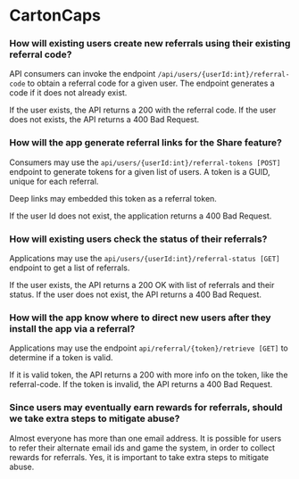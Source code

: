# CartonCaps

### How will existing users create new referrals using their existing referral code?

API consumers can invoke the endpoint `/api/users/{userId:int}/referral-code` to obtain a referral code for a given user.
The endpoint generates a code if it does not already exist.

If the user exists, the API returns a 200 with the referral code.
If the user does not exists, the API returns a 400 Bad Request.

### How will the app generate referral links for the Share feature?

Consumers may use the `api/users/{userId:int}/referral-tokens [POST]` endpoint to generate tokens
for a given list of users. A token is a GUID, unique for each referral. 

Deep links may embedded this token as a referral token.

If the user Id does not exist, the application returns a 400 Bad Request.

### How will existing users check the status of their referrals?

Applications may use the `api/users/{userId:int}/referral-status [GET]` endpoint to get a list of referrals.

If the user exists, the API returns a 200 OK with list of referrals and their status.
If the user does not exist, the API returns a 400 Bad Request.

### How will the app know where to direct new users after they install the app via a referral?

Applications may use the endpoint `api/referral/{token}/retrieve [GET]` to determine if a token is valid.

If it is valid token, the API returns a 200 with more info on the token, like the referral-code.
If the token is invalid, the API returns a 400 Bad Request.

### Since users may eventually earn rewards for referrals, should we take extra steps to mitigate abuse?

Almost everyone has more than one email address. It is possible for users to refer their alternate email ids and game the system, in order to collect rewards for referrals.
Yes, it is important to take extra steps to mitigate abuse.